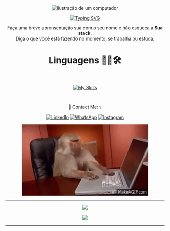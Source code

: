 
<p align="center">
<img src="https://raw.githubusercontent.com/MicaelliMedeiros/micaellimedeiros/master/image/computer-illustration.png" alt="ilustração de um computador" min-width="400px" max-width="400px" width="400px" align="center" justify="center">

<p align="center">
<a href="https://git.io/typing-svg"><img src="https://readme-typing-svg.demolab.com?font=Fira+Code&size=30&letterSpacing=2&duration=4000&pause=1000&color=3DC1F7&center=true&vCenter=true&random=true&width=435&lines=Hi!+im+Dig" alt="Typing SVG"  align="center" justify="center"/></a>
</p>

<p align="center"> 
  Faça uma breve aprensentação sua com o seu nome e não esqueça a <strong>Sua stack</strong>.<br>
  Diga o que você está fazendo no momento, se trabalha ou estuda.
</p>

<h1 align="center">
Linguagens 👨‍💻🛠
</h1>

</br>
<div align="center">
 
[![My Skills](https://skillicons.dev/icons?i=react,tailwind,js,nodejs,c,cpp,py,git,github,ps,mysql)](https://skillicons.dev)

</div>

</br>
<p align="center">
  💌 Contact Me: ⤵️
</p>

<p align="center">
  <a href="https://www.linkedin.com/in/diego-kaviski-33a418252/" target="_blank" rel="noopener" title="LinkedIn">
  <img src="https://img.shields.io/badge/-Linkedin-0e76a8?style=flat-square&logo=Linkedin&logoColor=white&link=LINK-DO-SEU-LINKEDIN" alt="LinkedIn"/></a>
  <a href="#" title="WhatsApp">
  <img src="https://img.shields.io/badge/-WhatsApp-25d366?style=flat-square&labelColor=25d366&logo=whatsapp&logoColor=white&link=API-DO-SEU-WHATSAPP" alt="WhatsApp"/></a>
  <a href="#" title="Instagram">
  <img src="https://img.shields.io/badge/-Instagram-DF0174?style=flat-square&labelColor=DF0174&logo=instagram&logoColor=white&link=LINK-DO-SEU-INSTAGRAM" alt="Instagram"/></a>
</p>


<p align="center"> 
<img src="https://github.com/DigKvs/DigKvs/blob/main/Assets/MACACO_no_computador.gif" alt="macaco no pc" min-width="400px" max-width="400px" width="400px" align="center" justify="center">
</p>


---

<div align="center">

![](https://github-readme-stats.vercel.app/api/top-langs/?username=digkvs&theme=material-palenight&hide_border=true&include_all_commits=false&count_private=false&layout=compact)


<div align="center">
  
![](https://github-readme-streak-stats.herokuapp.com/?user=digkvs&theme=material-palenight&hide_border=true)<br/>

</div>

---
</p>
